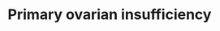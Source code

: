 ---
annotations:
- id: DOID:5426
  type: Disease Ontology
  value: primary ovarian insufficiency
- id: PW:0000004
  parent: regulatory pathway
  type: Pathway Ontology
  value: regulatory pathway
authors:
- VanessaSousa
- Eweitz
- Susan
- Egonw
- AlexanderPico
- DeSl
- Fehrhart
description: Primary Ovarian Insufficiency pathway
last-edited: 2023-07-12
organisms:
- Homo sapiens
redirect_from:
- /index.php/Pathway:WP5316
- /instance/WP5316
- /instance/WP5316_r126974
revision: r126974
schema-jsonld:
- '@context': https://schema.org/
  '@id': https://wikipathways.github.io/pathways/WP5316.html
  '@type': Dataset
  creator:
    '@type': Organization
    name: WikiPathways
  description: Primary Ovarian Insufficiency pathway
  keywords:
  - AARS2
  - ACSL6
  - ACVR2B
  - AFF2
  - AGTR2
  - AIRE
  - AKT1
  - AMH
  - AMHR2
  - ANKRD31
  - ANTXR1
  - ATG7
  - ATG9A
  - ATM
  - BCKDHB
  - BDNF
  - BLM
  - BMP15
  - BMP8B
  - BMPR1A
  - BMPR1B
  - BMPR2
  - BNC1
  - BRCA1
  - BRCA2
  - C14ORF39
  - CAV1
  - CBX2
  - CLPP
  - CNTNAP2
  - COMT
  - COX10
  - CPEB1
  - CXCL12
  - CYP17A1
  - CYP19A1
  - CYP7A1
  - DAZL
  - DBH
  - DCAF17
  - DIAPH2
  - DMC1
  - EIF2B2
  - EIF2B3
  - EIF2B4
  - EIF2B5
  - EIF2S2
  - EIF4ENIF1
  - ERAL1
  - ERCC6
  - ESR1
  - ESR2
  - EXO1
  - FANCA
  - FANCC
  - FANCG
  - FANCL
  - FANCM
  - FIGLA
  - FMR1
  - FOXE1
  - FOXL2
  - FOXO1
  - FOXO3
  - FSHB
  - FSHR
  - GALT
  - GAS5
  - GATA4
  - GDF9
  - GJA4
  - GNAS
  - GPR3
  - H3P23
  - HARS2
  - HAX1
  - HDX
  - HELQ
  - HFM1
  - HLA-DRB1
  - HSD17B4
  - HSF2BP
  - IFI27
  - IL2
  - IL21
  - IL6
  - INHA
  - INSL3
  - KDR
  - KHDRBS1
  - KIT
  - LAMC1
  - LARS2
  - LHCGR
  - LHX8
  - LMNA
  - MCM8
  - MCM9
  - MEIOB
  - MGME1
  - MIR22
  - MIR449B
  - MMP2
  - MND1
  - MRPS22
  - MSH4
  - MSH5
  - NANOS3
  - NBN
  - NOBOX
  - NOG
  - NOTCH2
  - NR5A1
  - NUP107
  - OSR2
  - PARP1
  - PCCA
  - PCCB
  - PCMT1
  - PCSK1
  - PDPK1
  - PGR-AS1
  - PGRMC1
  - PMM2
  - POLG
  - POLR2C
  - POLR3H
  - POU5F1
  - PRDM1
  - PRDM9
  - PREPL
  - PRLR
  - PSMC3IP
  - PTEN
  - PTH2R
  - RAD51
  - RCBTB1
  - RECQL4
  - RPL10
  - S1PR1
  - SALL4
  - SBP1
  - SERPINE1
  - SIL1
  - SIRT1
  - SOHLH1
  - SOHLH2
  - SOX8
  - SPATA22
  - SPIDR
  - STAG3
  - STAR
  - STRA8
  - SYCE1
  - SYCP2L
  - TG
  - TGFBR2
  - TGFBR3
  - TMEM150B
  - TNF
  - TP63
  - TRIM37
  - TSC2
  - TSHB
  - TWNK
  - UBR2
  - WDR62
  - WNT4
  - WRN
  - WT1
  - XPO5
  - XRCC2
  - XRCC4
  - XRCC6
  - ZP3
  license: CC0
  name: Primary ovarian insufficiency
seo: CreativeWork
title: Primary ovarian insufficiency
wpid: WP5316
---
